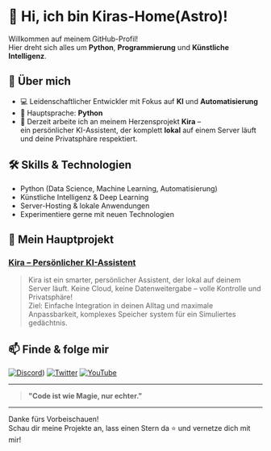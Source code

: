 # 👋 Hi, ich bin Kiras-Home(Astro)!

Willkommen auf meinem GitHub-Profil!  
Hier dreht sich alles um **Python**, **Programmierung** und **Künstliche Intelligenz**.

## 🚀 Über mich

- 💻 Leidenschaftlicher Entwickler mit Fokus auf **KI** und **Automatisierung**
- 🐍 Hauptsprache: **Python**
- 🤖 Derzeit arbeite ich an meinem Herzensprojekt **Kira** –  
  ein persönlicher KI-Assistent, der komplett **lokal** auf einem Server läuft und deine Privatsphäre respektiert.

## 🛠️ Skills & Technologien

- Python (Data Science, Machine Learning, Automatisierung)
- Künstliche Intelligenz & Deep Learning
- Server-Hosting & lokale Anwendungen
- Experimentiere gerne mit neuen Technologien

## 🌟 Mein Hauptprojekt

### [Kira – Persönlicher KI-Assistent](#)
> Kira ist ein smarter, persönlicher Assistent, der lokal auf deinem Server läuft. Keine Cloud, keine Datenweitergabe – volle Kontrolle und Privatsphäre!  
> Ziel: Einfache Integration in deinen Alltag und maximale Anpassbarkeit, komplexes Speicher system für ein Simuliertes gedächtnis.

## 📫 Finde & folge mir

[![Discord](https://img.shields.io/badge/Discord-KirasHome-blue?logo=discord)](https://discord.gg/FaxZwQCzpZ))
[![Twitter](https://img.shields.io/badge/Twitter-@KirasHome-1da1f2?logo=twitter)](https://twitter.com/deinprofil)
[![YouTube](https://img.shields.io/badge/YouTube-KirasHome-red?logo=youtube)](https://www.youtube.com/channel/UCArJCWTm9Db6CeUDZVCnE_g)

---

> **"Code ist wie Magie, nur echter."**

---

Danke fürs Vorbeischauen!  
Schau dir meine Projekte an, lass einen Stern da ⭐ und vernetze dich mit mir!

